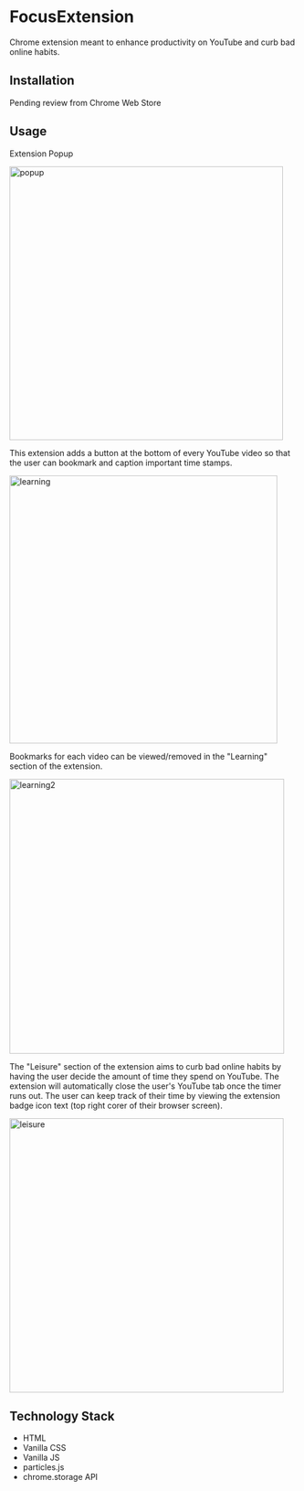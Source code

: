 # FocusExtension
Chrome extension meant to enhance productivity on YouTube and curb bad online habits.
## Installation
Pending review from Chrome Web Store
## Usage 
Extension Popup

<img width="479" alt="popup" src="https://user-images.githubusercontent.com/85972796/180276763-80a83c07-985b-4d52-a255-5afc08454c93.png">

This extension adds a button at the bottom of every YouTube video so that the user can bookmark and caption important time stamps.

<img width="469" alt="learning" src="https://user-images.githubusercontent.com/85972796/180276845-0abd3fc9-d607-4b88-bf7c-d2cabf857d45.png">

Bookmarks for each video can be viewed/removed in the "Learning" section of the extension. 

<img width="481" alt="learning2" src="https://user-images.githubusercontent.com/85972796/180276960-62c162bc-90e5-4151-a621-d6b76c234f99.png">

The "Leisure" section of the extension aims to curb bad online habits by having the user decide the amount of time they spend on YouTube. The extension will automatically close the user's YouTube tab once the timer runs out. The user can keep track of their time by viewing the extension badge icon text (top right corer of their browser screen).

<img width="480" alt="leisure" src="https://user-images.githubusercontent.com/85972796/180277128-cadb115c-9856-4c0b-ab5d-3dc9ffc056e2.png">

## Technology Stack
- HTML
- Vanilla CSS
- Vanilla JS
- particles.js 
- chrome.storage API


